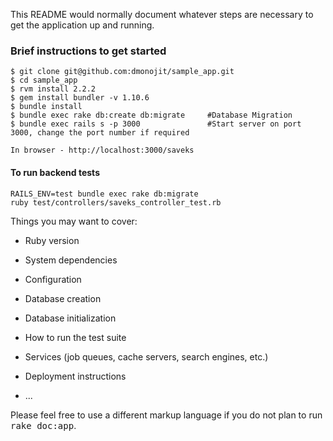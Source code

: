 This README would normally document whatever steps are necessary to get the
application up and running.

### Brief instructions to get started
```
$ git clone git@github.com:dmonojit/sample_app.git
$ cd sample_app
$ rvm install 2.2.2
$ gem install bundler -v 1.10.6
$ bundle install
$ bundle exec rake db:create db:migrate     #Database Migration
$ bundle exec rails s -p 3000               #Start server on port 3000, change the port number if required

In browser - http://localhost:3000/saveks
```
#### To run backend tests
```
RAILS_ENV=test bundle exec rake db:migrate
ruby test/controllers/saveks_controller_test.rb
```

Things you may want to cover:

* Ruby version

* System dependencies

* Configuration

* Database creation

* Database initialization

* How to run the test suite

* Services (job queues, cache servers, search engines, etc.)

* Deployment instructions

* ...


Please feel free to use a different markup language if you do not plan to run
<tt>rake doc:app</tt>.
